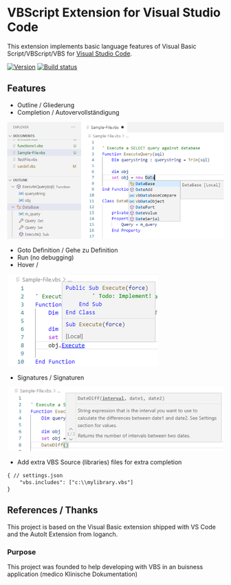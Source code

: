 # VBScript Extension for Visual Studio Code
This extension implements basic language features of Visual Basic Script/VBScript/VBS for [Visual Studio Code](https://code.visualstudio.com/).

[![Version](https://vsmarketplacebadge.apphb.com/version/serpen.vbsvscode.svg)](https://marketplace.visualstudio.com/items?itemName=serpen.vbsvscode)
[![Build status](https://ci.appveyor.com/api/projects/status/0i0hrbt657y8geef?svg=true)](https://ci.appveyor.com/project/Serpen/vbs-vscode)


## Features
- Outline / Gliederung
- Completion / Autovervollständigung

![Outline](assets/docs/Completion-And-Outline.png)
- Goto Definition / Gehe zu Definition
- Run (no debugging)
- Hover / 

![Hover](assets/docs/Hover.png)
- Signatures / Signaturen

![Hover](assets/docs/Signature.png)

- Add extra VBS Source (libraries) files for extra completion
```
{ // settings.json
    "vbs.includes": ["c:\\mylibrary.vbs"]
}
```

## References / Thanks
This project is based on the Visual Basic extension shipped with VS Code and the AutoIt Extension from loganch.

### Purpose
This project was founded to help developing with VBS in an buisness application (medico Klinische Dokumentation)